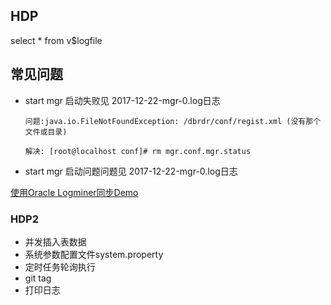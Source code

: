 ## HDP

  select * from v$logfile

## 常见问题

  * start mgr 启动失败见 2017-12-22-mgr-0.log日志
      
        问题:java.io.FileNotFoundException: /dbrdr/conf/regist.xml (没有那个文件或目录) 
    
        解决: [root@localhost conf]# rm mgr.conf.mgr.status            
      	
        
  * start mgr 启动问题问题见 2017-12-22-mgr-0.log日志
        

  [使用Oracle Logminer同步Demo](http://www.cnblogs.com/shishanyuan/p/3142713.html)

###  HDP2

  * 并发插入表数据
  * 系统参数配置文件system.property
  * 定时任务轮询执行
  * git tag
  * 打印日志

